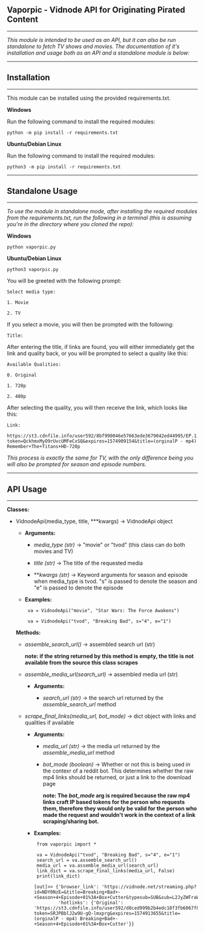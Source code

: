 ## Vaporpic - Vidnode API for Originating Pirated Content
***

*This module is intended to be used as an API, but it can also be run standalone to fetch TV shows and movies.
The documentation of it's installation and usage both as an API and a standalone module is below:*

***
## Installation
***
This module can be installed using the provided requirements.txt.

**Windows**

Run the following command to install the required modules:

```
python -m pip install -r requirements.txt
```

**Ubuntu/Debian Linux**

Run the following command to install the required modules:

```
python3 -m pip install -r requirements.txt
```
***
## Standalone Usage
***

*To use the module in standalone mode, after installing the required modules from the requirements.txt, run the 
following in a terminal (this is assuming you're in the directory where you cloned the repo):*

**Windows**
```
python vaporpic.py
```

**Ubuntu/Debian Linux**
```
python3 vaporpic.py
```
You will be greeted with the following prompt:
```
Select media type:

1. Movie

2. TV

```
If you select a movie, you will then be prompted with the following:
```
Title:
```

After entering the title, if links are found, you will either immediately get the link and quality back, or you will
be prompted to select a quality like this:

```
Available Qualities:

0. Original

1. 720p

2. 480p

```

After selecting the quality, you will then receive the link, which looks like this:

```
Link:

https://st3.cdnfile.info/user592/8bf990046e57663ede3679042ed44995/EP.1.mp4?token=QckhmxMyO9rUvcUMFeCxSQ&expires=1574909154&title=(orginalP - mp4) Remember+The+Titans+HD-720p
```

*This process is exactly the same for TV, with the only difference being you will also be prompted for
season and episode numbers.*
***
## API Usage
***
**Classes:**

* VidnodeApi(media_type, title, ***kwargs) -> VidnodeApi object
    * **Arguments:**
        * *media_type (str)* -> "movie" or "tvod" (this class can do both movies and TV)
        
        * *title (str)* -> The title of the requested media
        
        * ***kwargs (str)* -> Keyword arguments for season and episode when media_type is tvod.
            "s" is passed to denote the season and "e" is passed to denote the 
            episode
    
    * **Examples:**
        ```
         va = VidnodeApi("movie", "Star Wars: The Force Awakens")
        ```
        ```
         va = VidnodeApi("tvod", "Breaking Bad", s="4", e="1")
        ```

    **Methods:**
        
     * *assemble_search_url()* -> assembled search url (str) 
     
       **note: if the string returned by this method is empty, the 
       title is not available from the source this class scrapes**
       
     * *assemble_media_url(search_url)* -> assembled media url (str) 
       
       * **Arguments:**
          
          * *search_url (str)* -> the search url returned by the *assemble_search_url* 
            method
            
     * *scrape_final_links(media_url, bot_mode)* -> dict object with links and qualities if available
       
       * **Arguments:**
       
         * *media_url (str)* -> the media url returned by the *assemble_media_url* method  
         
         * *bot_mode (boolean)* -> Whether or not this is being used in the contexr of a reddit bot. This determines
           whether the raw mp4 links should be returned, or just a link to the download page
           
           **note: The *bot_mode* arg is required because the raw mp4 links craft IP based tokens for the person who 
           requests them, therefore they would only be valid for the person who made the request
           and wouldn't work in the context of a link scraping/sharing bot.** 
      
       * **Examples:**
       
         ```
          from vaporpic import *
         
          va = VidnodeApi("tvod", "Breaking Bad", s="4", e="1")
          search_url = va.assemble_search_url()
          media_url = va.assemble_media_url(search_url)
          link_dict = va.scrape_final_links(media_url, False)
          print(link_dict)
          
         [out]>> {'browser_link': 'https://vidnode.net/streaming.php?id=NDY0NzE=&title=Breaking+Bad+-+Season+4+Episode+01%3A+Box+Cutter&typesub=SUB&sub=L2JyZWFraW5nLWJhZC1zZWFzb24tNC1lcGlzb2RlLTAxLWJveC1jdXR0ZXIvYnJlYWtpbmctYmFkLXNlYXNvbi00LWVwaXNvZGUtMDEtYm94LWN1dHRlci52dHQ=&cover=L2JyZWFraW5nLWJhZC1zZWFzb24tNC1sd2cvY292ZXIucG5n', 
                  'hotlinks': {'Original': 'https://st3.cdnfile.info/user592/d8ced999b2b4edc18f3fb6067f05c0c4/EP.1.mp4?token=SRJPBblJ2w9U-gQ-lmxprg&expires=1574913655&title=(orginalP - mp4) Breaking+Bad+-+Season+4+Episode+01%3A+Box+Cutter'}}
         ```  
        